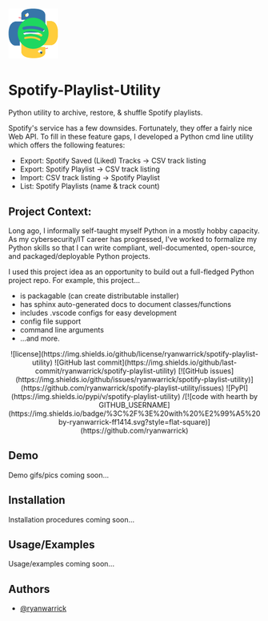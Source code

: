 # <img alt="spotify-playlist-utility logo" src="https://github.com/ryanwarrick/spotify-playlist-utility/blob/master/docs/images/snakify.png?raw=true" height="100">

    
# Spotify-Playlist-Utility

Python utility to archive, restore, & shuffle Spotify playlists.

Spotify's service has a few downsides. Fortunately, they offer a fairly nice Web API. To fill in these feature gaps, I developed a Python cmd line utility which offers the following features:
* Export: Spotify Saved (Liked) Tracks -> CSV track listing
* Export: Spotify Playlist -> CSV track listing
* Import: CSV track listing -> Spotify Playlist
* List: Spotify Playlists (name & track count)

## Project Context:

Long ago, I informally self-taught myself Python in a mostly hobby capacity. As my cybersecurity/IT career has progressed, I've worked to formalize my Python skills so that I can write compliant, well-documented, open-source, and packaged/deployable Python projects.

I used this project idea as an opportunity to build out a full-fledged Python project repo.
For example, this project...
* is packagable (can create distributable installer)
* has sphinx auto-generated docs to document classes/functions
* includes .vscode configs for easy development
* config file support
* command line arguments
* ...and more.
<div align="center">
    ![license](https://img.shields.io/github/license/ryanwarrick/spotify-playlist-utility)
    ![GitHub last commit](https://img.shields.io/github/last-commit/ryanwarrick/spotify-playlist-utility)
    [![GitHub issues](https://img.shields.io/github/issues/ryanwarrick/spotify-playlist-utility)](https://github.com/ryanwarrick/spotify-playlist-utility/issues)
    ![PyPI](https://img.shields.io/pypi/v/spotify-playlist-utility)
    /[![code with hearth by GITHUB_USERNAME](https://img.shields.io/badge/%3C%2F%3E%20with%20%E2%99%A5%20by-ryanwarrick-ff1414.svg?style=flat-square)](https://github.com/ryanwarrick)
</div>

## Demo

Demo gifs/pics coming soon...
<!-- TODO: Add gifs/pics to demo -->

  
## Installation 

Installation procedures coming soon...
<!-- TODO: Add installation procedures -->

## Usage/Examples

Usage/examples coming soon...
<!-- TODO: Add usage/examples -->
  
## Authors

- [@ryanwarrick](https://www.github.com/ryanwarrick)

<!-- TODO: Add contributors section here for Hunter's logo help -->